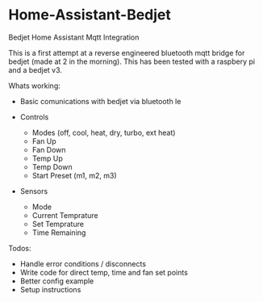 # Home-Assistant-Bedjet
Bedjet Home Assistant Mqtt Integration

This is a first attempt at a reverse engineered bluetooth mqtt bridge for bedjet (made at 2 in the morning).
This has been tested with a raspbery pi and a bedjet v3.

Whats working:
  - Basic comunications with bedjet via bluetooth le
  - Controls
    - Modes (off, cool, heat, dry, turbo, ext heat)
    - Fan Up
    - Fan Down
    - Temp Up
    - Temp Down
    - Start Preset (m1, m2, m3)

  - Sensors
    - Mode
    - Current Temprature
    - Set Temprature
    - Time Remaining
  
Todos:
  - Handle error conditions / disconnects
  - Write code for direct temp, time and fan set points
  - Better config example
  - Setup instructions
